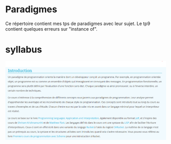 # Paradigmes
Ce répertoire contient mes tps de paradigmes avec leur sujet. 
Le tp9 contient quelques erreurs sur "instance of".

# syllabus 
![syllabus](https://github.com/Mentra20/Paradigmes/blob/master/syllabus.png)
